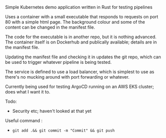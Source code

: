 Simple Kubernetes demo application written in Rust for testing pipelines

Uses a container with a small executable that responds to requests on port 80 with a simple html page. The background colour and some of the content can be changed in the manifest file.

The code for the executable is in another repo, but it is nothing advanced. The container itself is on Dockerhub and publically available; details are in the manifest file. 

Updating the manifest file and checking it in updates the git repo, which can be used to trigger whatever pipeline is being tested.

The service is defined to use a load balancer, which is simplest to use as there's no mucking around with port forwarding or whatever.

Currently being used for testing ArgoCD running on an AWS EKS cluster; does what I want it to.

Todo:
- Security etc; haven't looked at that yet

Useful command :
- `git add .&& git commit -m "Commit" && git push`

